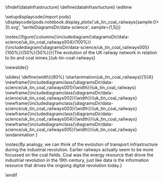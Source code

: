 \ifndef{dataInfrastructure}
\define{dataInfrasrtucture}
\editme

\setupdisplaycode{import pods}
\displaycode{pods.notebook.display_plots('uk_tin_coal_railways{sample:0>3}.svg', 
                            '\writeDiagramsDir/data-science', sample=(1,5))}

\notes{\figure{\columns{\includediagram{\diagramsDir/data-science/uk_tin_coal_railways004}{100%}}{\includediagram{\diagramsDir/data-science/uk_tin_coal_railways005}{100%}}{50%}{50%}}}{The evolution of the UK railway network in relation to tin and coal mines.}{uk-tin-coal-railways}

\newslide{}

\slides{
\define{width}{80%}
\startanimation{uk_tin_coal_railways}{1}{4}
\newframe{\includediagramclass{\diagramsDir/data-science/uk_tin_coal_railways001}{\width}}{uk_tin_coal_railways}
\newframe{\includediagramclass{\diagramsDir/data-science/uk_tin_coal_railways002}{\width}}{uk_tin_coal_railways}
\newframe{\includediagramclass{\diagramsDir/data-science/uk_tin_coal_railways003}{\width}}{uk_tin_coal_railways}
\newframe{\includediagramclass{\diagramsDir/data-science/uk_tin_coal_railways004}{\width}}{uk_tin_coal_railways}
\newframe{\includediagramclass{\diagramsDir/data-science/uk_tin_coal_railways005}{\width}}{uk_tin_coal_railways}
\endanimation
}

\notes{By analogy, we can think of the evolution of transport infrastructure during the industrial revolution. Earlier railways actually seem to be more focussed on the coal fields. Coal was the energy resource that drove the industrial revolution in the 19th century, just like data is the information resource that drives the ongoing digital revolution today.}

\endif
